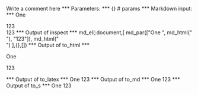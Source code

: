 Write a comment here
*** Parameters: ***
{} # params 
*** Markdown input: ***
One
<div></div>123

<div></div>123
*** Output of inspect ***
md_el(:document,[
	md_par(["One ", md_html("<div></div>"), "123"]),
	md_html("<div></div>")
],{},[])
*** Output of to_html ***
<p>One <div></div>123</p>
<div></div>
*** Output of to_latex ***
One 123
*** Output of to_md ***
One 123
*** Output of to_s ***
One 123
